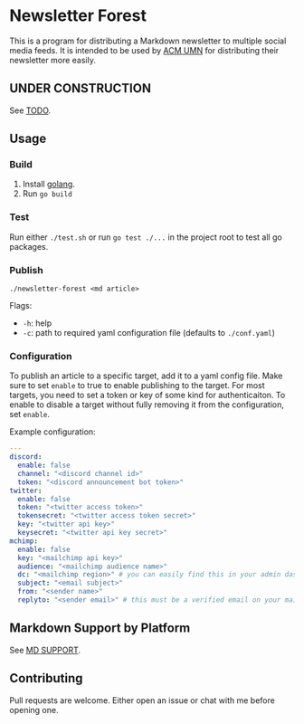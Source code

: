 # Newsletter Forest

This is a program for distributing a Markdown newsletter to multiple social media feeds.
It is intended to be used by [ACM UMN](https://acm.umn.edu/) for distributing their newsletter more easily.

## UNDER CONSTRUCTION

See [TODO](TODO.md).

## Usage

### Build

1. Install [golang](https://go.dev/).
2. Run `go build`

### Test

Run either `./test.sh` or run `go test ./...` in the project root to test all go packages.

### Publish

`./newsletter-forest <md article>`

Flags:
- `-h`: help
- `-c`: path to required yaml configuration file (defaults to `./conf.yaml`)

### Configuration

To publish an article to a specific target, add it to a yaml config file.
Make sure to set `enable` to true to enable publishing to the target.
For most targets, you need to set a token or key of some kind for authenticaiton.
To enable to disable a target without fully removing it from the configuration, set `enable`.

Example configuration:
```yaml
---
discord:
  enable: false
  channel: "<discord channel id>"
  token: "<discord announcement bot token>"
twitter:
  enable: false
  token: "<twitter access token>"
  tokensecret: "<twitter access token secret>"
  key: "<twitter api key>"
  keysecret: "<twitter api key secret>"
mchimp:
  enable: false
  key: "<mailchimp api key>"
  audience: "<mailchimp audience name>"
  dc: "<mailchimp region>" # you can easily find this in your admin dashboard url: https://<region>.admin.mailchimp.com/
  subject: "<email subject>"
  from: "<sender name>"
  replyto: "<sender email>" # this must be a verified email on your mailchimp
```

## Markdown Support by Platform

See [MD SUPPORT](MD_SUPPORT.md).

## Contributing

Pull requests are welcome.
Either open an issue or chat with me before opening one.
